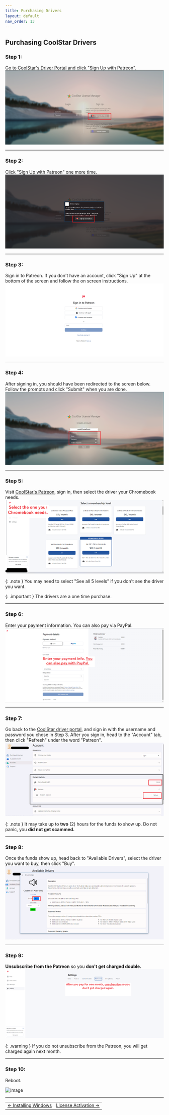 ```yaml
---
title: Purchasing Drivers
layout: default
nav_order: 13
---
```



## Purchasing CoolStar Drivers

### Step 1:

Go to [CoolStar's Driver Portal](https://coolstar.org/chromebook/driverlicense/login.html) and click "Sign Up with Patreon".
<img src="https://raw.githubusercontent.com/chrultrabook/docs/main/assets/csdriver/step1.png">

--------

### Step 2:

Click "Sign Up with Patreon" one more time.
<img src="https://raw.githubusercontent.com/chrultrabook/docs/main/assets/csdriver/step2.png">

--------

### Step 3:

Sign in to Patreon. If you don't have an account, click "Sign Up" at the bottom of the screen and follow the on screen instructions. 
<img src="https://raw.githubusercontent.com/chrultrabook/docs/main/assets/csdriver/step3.png">

--------

### Step 4:

After signing in, you should have been redirected to the screen below. Follow the prompts and click "Submit" when you are done.
<img src="https://raw.githubusercontent.com/chrultrabook/docs/main/assets/csdriver/step4.png">

--------

### Step 5:

Visit [CoolStar's Patreon](https://www.patreon.com/coolstar), sign in, then select the driver your Chromebook needs.
<img src="https://raw.githubusercontent.com/chrultrabook/docs/main/assets/csdriver/step5.png">

{: .note }
You may need to select "See all 5 levels" if you don't see the driver you want.

{: .important }
The drivers are a one time purchase. 

--------

### Step 6:

Enter your payment information. You can also pay via PayPal.
<img src="https://raw.githubusercontent.com/chrultrabook/docs/main/assets/csdriver/step6.png">

--------

### Step 7:

Go back to the [CoolStar driver portal](https://coolstar.org/chromebook/driverlicense/login.html), and sign in with the username and password you chose in Step 3. After you sign in, head to the "Account" tab, then click "Refresh" under the word "Patreon".
<img src="https://raw.githubusercontent.com/chrultrabook/docs/main/assets/csdriver/step8.png">

{: .note }
It may take up to **two** (2) hours for the funds to show up. Do not panic, you **did not get scammed.**

--------

### Step 8:
Once the funds show up, head back to "Available Drivers", select the driver you want to buy, then click "Buy".
<img src="https://raw.githubusercontent.com/chrultrabook/docs/main/assets/csdriver/step9.png">

--------

### Step 9:

**Unsubscribe from the Patreon** so you **don't get charged double.**
<img src="https://raw.githubusercontent.com/chrultrabook/docs/main/assets/csdriver/step7.png">

{: .warning }
If you do not unsubscribe from the Patreon, you will get charged again next month.

--------

### Step 10:
Reboot.

![image](https://github.com/chrultrabook/docs/assets/77316348/7202cae6-ac59-493b-b488-880ff313dd8b)

--------

<table>
<tr>
<td class="navtable">
<a href="installing-windows.html">← Installing Windows</a> 
</td>
<td class="navtable-r">
<a href="signedlicense.html">License Activation →</a> 
</td>
</tr>
</table>
